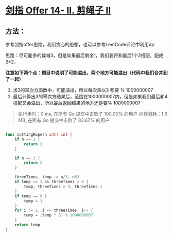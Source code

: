 # [剑指 Offer 14- II. 剪绳子 II](https://leetcode-cn.com/problems/jian-sheng-zi-ii-lcof/)

## 方法：

参考剑指offer思路，利用贪心的思想，也可以参考LeetCode评论中利用dp

思路：尽可能多的裁减3，但是如果最后剩余1，我们要将和最后1个3搭配，配成2*2，

**注意如下两个点：题目中说明了可能溢出，两个地方可能溢出（代码中我们合并到了一起）**
1. 求3的幂次方函数中，可能溢出，所以每次乘以3 都要 % 1000000007
2. 最后计算出3的幂次方结果后，范围在1000000007内，但是如果我们最后和4搭配又会溢出，所以最后返回结果的地方还是要% 1000000007

> 执行用时：0 ms, 在所有 Go 提交中击败了 100.00% 的用户
> 内存消耗：1.9 MB, 在所有 Go 提交中击败了 83.67% 的用户

```go

func cuttingRope(n int) int {
	if n == 2 {
		return 1
	}

	if n == 3 {
		return 2
	}

	threeTimes, temp := n/3, n%3
	if temp == 1 && threeTimes > 0 {
		temp, threeTimes = 4, threeTimes-1
	}
	if temp == 0 {
		temp = 1
	}
	for i := 1; i <= threeTimes; i++ {
		temp = (temp * 3) % 1000000007
	}
	return temp
}

```

